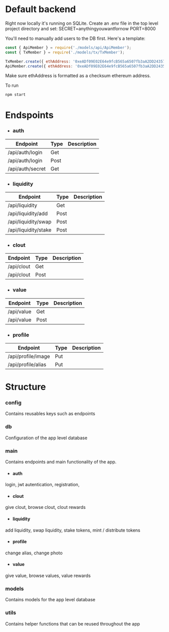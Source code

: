 # Default backend

Right now locally it's running on SQLite.
Create an .env file in the top level project directory and set:
SECRET=anythingyouwantfornow
PORT=8000


You'll need to manually add users to the DB first. Here's a template:
```javascript
const { ApiMember } = require('./models/api/ApiMember');
const { TxMember } = require('./models/tx/TxMember');

TxMember.create({ ethAddress: '0xeADf09E02E64e9fcB565a6507fb3aA2DD24357b2', type: 'PERSONAL', createdEpoch: 0 })
ApiMember.create({ ethAddress: '0xeADf09E02E64e9fcB565a6507fb3aA2DD24357b2', alias: 'z', createdEpoch: 0 })
```

Make sure ethAddress is formatted as a checksum ethereum address.


To run

```bash
npm start
```
# Endspoints
- ### auth
| Endpoint  | Type | Description
| ------------- | ------------- | ------------- |
| /api/auth/login  | Get  |   |
| /api/auth/login  | Post  |   |
| /api/auth/secret  | Get  |   |

- ### liquidity
| Endpoint  | Type | Description
| ------------- | ------------- | ------------- |
| /api/liquidity  | Get  |   |
| /api/liquidity/add  | Post  |   |
| /api/liquidity/swap  | Post  |   |
| /api/liquidity/stake  | Post  |   |

- ### clout
| Endpoint  | Type | Description
| ------------- | ------------- | ------------- |
| /api/clout  | Get  |   |
| /api/clout  | Post  |   |

- ### value
| Endpoint  | Type | Description
| ------------- | ------------- | ------------- |
| /api/value  | Get  |   |
| /api/value  | Post  |   |

- ### profile
| Endpoint  | Type | Description
| ------------- | ------------- | ------------- |
| /api/profile/image  | Put  |   |
| /api/profile/alias  | Put  |   |


# Structure
### config
Contains reusables keys such as endpoints
### db
Configuration of the app level database
### main
Contains endpoints and main functionality of the app.
- #### auth
login, jwt autentication, registration, 
- #### clout
give clout, browse clout, clout rewards
- #### liquidity
add liquidity, swap liquidity, stake tokens, mint / distribute tokens
- #### profile
change alias, change photo
- #### value
give value, browse values, value rewards

### models
Contains models for the app level database

### utils
Contains helper functions that can be reused throughout the app
